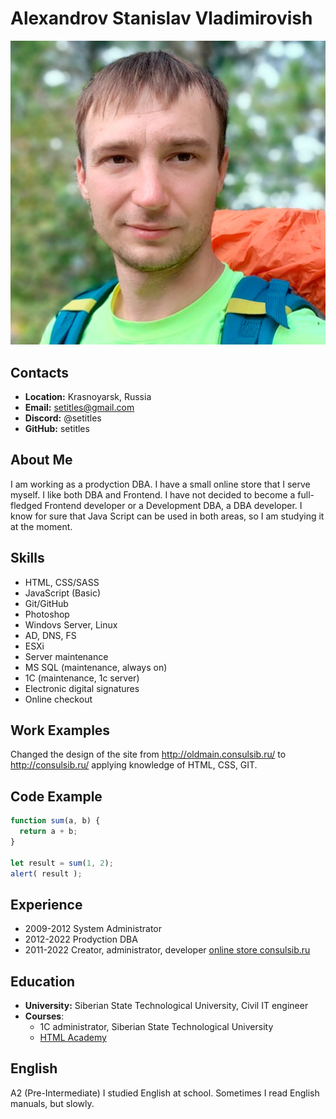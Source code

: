 # Alexandrov Stanislav Vladimirovish
![мое фото](photo.jpg "мое фото")
## Contacts
* **Location:** Krasnoyarsk, Russia
* **Email:** setitles@gmail.com 
* **Discord:** @setitles
* **GitHub:** setitles
## About Me
I am working as a prodyction DBA. I have a small online store that I serve myself.
I like both DBA and Frontend. I have not decided to become a full-fledged Frontend developer or a Development DBA, a DBA developer.
I know for sure that Java Script can be used in both areas, so I am studying it at the moment.
## Skills
* HTML, CSS/SASS
* JavaScript (Basic)
* Git/GitHub
* Photoshop
* Windovs Server, Linux
* AD, DNS, FS
* ESXi
* Server maintenance
* MS SQL (maintenance, always on)
* 1C (maintenance, 1c server)
* Electronic digital signatures
* Online checkout
## Work Examples
Changed the design of the site from http://oldmain.consulsib.ru/ to http://consulsib.ru/ applying knowledge of HTML, CSS, GIT.
## Code Example

```javascript
function sum(a, b) {
  return a + b;
}

let result = sum(1, 2);
alert( result );
```
## Experience
* 2009-2012 System Administrator
* 2012-2022 Prodyction DBA
* 2011-2022 Сreator, administrator, developer [online store consulsib.ru](http://consulsib.ru/)

## Education
* **University:** Siberian State Technological University, Civil IT engineer
* **Courses**:
    * 1C administrator, Siberian State Technological University
    * [HTML Academy](https://htmlacademy.ru/)
## English
A2 (Pre-Intermediate) I studied English at school. Sometimes I read English manuals, but slowly.